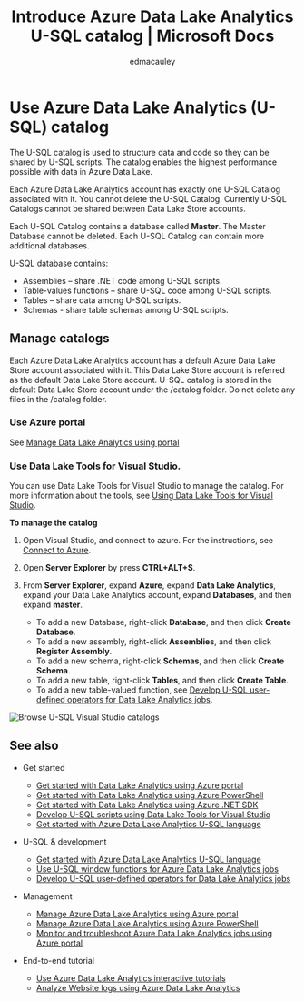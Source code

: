 ﻿---
title: Introduce Azure Data Lake Analytics U-SQL catalog | Microsoft Docs
description: Introduce Azure Data Lake Analytics U-SQL catalog
services: data-lake-analytics
documentationcenter: ''
author: edmacauley
manager: jhubbard
editor: cgronlun

ms.assetid: 55fef96f-e941-4d09-af5e-dd7c88c502b2
ms.service: data-lake-analytics
ms.devlang: na
ms.topic: article
ms.tgt_pltfrm: na
ms.workload: big-data
ms.date: 05/16/2016
ms.author: edmaca

---
# Use Azure Data Lake Analytics (U-SQL) catalog
The U-SQL catalog is used to structure data and code so they can be shared by U-SQL scripts. The catalog enables the highest performance possible with data in Azure Data Lake.

Each Azure Data Lake Analytics account has exactly one U-SQL Catalog associated with it. You cannot delete the U-SQL Catalog. Currently U-SQL Catalogs cannot be shared between Data Lake Store accounts.

Each U-SQL Catalog contains a database called **Master**. The Master Database cannot be deleted.  Each U-SQL Catalog can contain more additional databases.

U-SQL database contains:

* Assemblies – share .NET code among U-SQL scripts.
* Table-values functions – share U-SQL code among U-SQL scripts.
* Tables – share data among U-SQL scripts.
* Schemas - share table schemas among U-SQL scripts.

## Manage catalogs
Each Azure Data Lake Analytics account has a default Azure Data Lake Store account associated with it. This Data Lake Store account is referred as the default Data Lake Store account. U-SQL catalog is stored in the default Data Lake Store account under the /catalog folder. Do not delete any files in the /catalog folder.

### Use Azure portal
See [Manage Data Lake Analytics using portal](data-lake-analytics-manage-use-portal.md#view-u-sql-catalog)

### Use Data Lake Tools for Visual Studio.
You can use Data Lake Tools for Visual Studio to manage the catalog.  For more information about the tools, see [Using Data Lake Tools for Visual Studio](data-lake-analytics-data-lake-tools-get-started.md).

**To manage the catalog**

1. Open Visual Studio, and connect to azure. For the instructions, see [Connect to Azure](data-lake-analytics-data-lake-tools-get-started.md#connect-to-azure).
2. Open **Server Explorer** by press **CTRL+ALT+S**.
3. From **Server Explorer**, expand **Azure**, expand **Data Lake Analytics**, expand your Data Lake Analytics account, expand **Databases**, and then expand **master**.

    - To add a new Database, right-click **Database**, and then click **Create Database**.
    - To add a new assembly, right-click **Assemblies**, and then click **Register Assembly**.
    - To add a new schema, right-click **Schemas**, and then click **Create Schema**.
    - To add a new table, right-click **Tables**, and then click **Create Table**.
    - To add a new table-valued function, see [Develop U-SQL user-defined operators for Data Lake Analytics jobs](data-lake-analytics-u-sql-develop-user-defined-operators.md).


![Browse U-SQL Visual Studio catalogs](./media/data-lake-analytics-use-u-sql-catalog/data-lake-analytics-browse-catalogs.png)

## See also
* Get started
  
  * [Get started with Data Lake Analytics using Azure portal](data-lake-analytics-get-started-portal.md)
  * [Get started with Data Lake Analytics using Azure PowerShell](data-lake-analytics-get-started-powershell.md)
  * [Get started with Data Lake Analytics using Azure .NET SDK](data-lake-analytics-get-started-net-sdk.md)
  * [Develop U-SQL scripts using Data Lake Tools for Visual Studio](data-lake-analytics-data-lake-tools-get-started.md)
  * [Get started with Azure Data Lake Analytics U-SQL language](data-lake-analytics-u-sql-get-started.md)
* U-SQL & development
  
  * [Get started with Azure Data Lake Analytics U-SQL language](data-lake-analytics-u-sql-get-started.md)
  * [Use U-SQL window functions for Azure Data Lake Analytics jobs](data-lake-analytics-use-window-functions.md)
  * [Develop U-SQL user-defined operators for Data Lake Analytics jobs](data-lake-analytics-u-sql-develop-user-defined-operators.md)
* Management
  
  * [Manage Azure Data Lake Analytics using Azure portal](data-lake-analytics-manage-use-portal.md)
  * [Manage Azure Data Lake Analytics using Azure PowerShell](data-lake-analytics-manage-use-powershell.md)
  * [Monitor and troubleshoot Azure Data Lake Analytics jobs using Azure portal](data-lake-analytics-monitor-and-troubleshoot-jobs-tutorial.md)
* End-to-end tutorial
  
  * [Use Azure Data Lake Analytics interactive tutorials](data-lake-analytics-use-interactive-tutorials.md)
  * [Analyze Website logs using Azure Data Lake Analytics](data-lake-analytics-analyze-weblogs.md)


